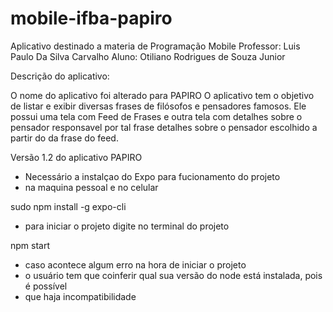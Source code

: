 # mobile-ifba-papiro

Aplicativo destinado a materia de Programação Mobile
Professor: Luis Paulo Da Silva Carvalho
Aluno: Otiliano Rodrigues de Souza Junior

Descrição do aplicativo: 



O nome do aplicativo foi alterado para PAPIRO
O aplicativo tem o objetivo de listar e exibir diversas frases de filósofos e pensadores famosos.
Ele possui uma tela com Feed de Frases e outra tela com detalhes sobre o pensador responsavel por 
tal frase detalhes sobre o pensador escolhido a partir do da frase do feed. 

Versão 1.2 do aplicativo PAPIRO


- Necessário a instalçao do Expo para fucionamento do projeto
- na maquina pessoal e no celular 

sudo npm install -g expo-cli


 - para iniciar o projeto digite no terminal do projeto  
 
 npm start

- caso acontece algum erro na hora de iniciar o projeto 
- o usuário tem que coinferir qual sua versão do node está instalada, pois é possível 
- que haja incompatibilidade